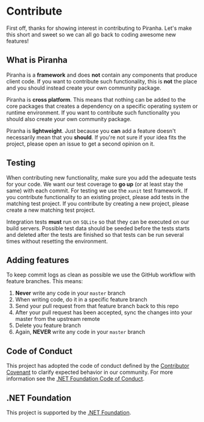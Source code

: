 # Contribute

First off, thanks for showing interest in contributing to Piranha. Let's make
this short and sweet so we can all go back to coding awesome new features!

## What is Piranha

Piranha is a **framework** and does **not** contain any components that produce
client code. If you want to contribute such functionality, this is **not** the place
and you should instead create your own community package.

Piranha is **cross platform**. This means that nothing can be added to the core
packages that creates a dependency on a specific operating system or runtime
environment. If you want to contribute such functionality you should also create
your own community package.

Piranha is **lightweight**. Just because you **can** add a feature doesn't necessarily
mean that you **should**. If you're not sure if your idea fits the project, please open
an issue to get a second opinion on it.

## Testing

When contributing new functionality, make sure you add the adequate tests
for your code. We want our test coverage to **go up** (or at least stay the same)
with each commit. For testing we use the `xunit` test framework. If you contribute
functionality to an existing project, please add tests in the matching test project.
If you contribute by creating a new project, please create a new matching test project.

Integration tests **must** run on `SQLite` so that they can be executed on our
build servers. Possible test data should be seeded before the tests starts and
deleted after the tests are finished so that tests can be run several times
without resetting the environment.

## Adding features

To keep commit logs as clean as possible we use the GitHub workflow with feature
branches. This means:

1. **Never** write any code in your `master` branch
2. When writing code, do it in a specific feature branch
3. Send your pull request from that feature branch back to this repo
4. After your pull request has been accepted, sync the changes into your master from the upstream remote
5. Delete you feature branch
6. Again, **NEVER** write any code in your `master` branch

## Code of Conduct

This project has adopted the code of conduct defined by the [Contributor Covenant](http://contributor-covenant.org/) to clarify expected behavior in our community.
For more information see the [.NET Foundation Code of Conduct](http://www.dotnetfoundation.org/code-of-conduct).

## .NET Foundation

This project is supported by the [.NET Foundation](http://www.dotnetfoundation.org).